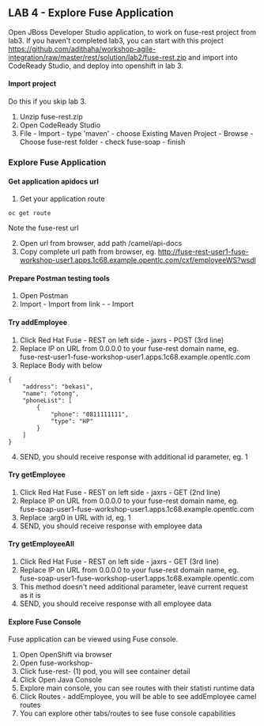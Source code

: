 
## LAB 4 - Explore Fuse Application

Open JBoss Developer Studio application,  to work on fuse-rest project from lab3. If you haven't completed lab3, you can start with this project https://github.com/adithaha/workshop-agile-integration/raw/master/rest/solution/lab2/fuse-rest.zip and import into CodeReady Studio, and deploy into openshift in lab 3.

#### Import project
Do this if you skip lab 3.
1. Unzip fuse-rest.zip
2. Open CodeReady Studio
3. File - Import - type 'maven' - choose Existing Maven Project - Browse - Choose fuse-rest folder - check fuse-soap - finish

### Explore Fuse Application
#### Get application apidocs url
1. Get your application route
```
oc get route
```
Note the fuse-rest url  

2. Open url from browser, add path /camel/api-docs
3. Copy complete url path from browser, eg. http://fuse-rest-user1-fuse-workshop-user1.apps.1c68.example.opentlc.com/cxf/employeeWS?wsdl

#### Prepare Postman testing tools
1. Open Postman
2. Import - Import from link - <apidocs-url> - Import

#### Try addEmployee
1. Click Red Hat Fuse - REST on left side - jaxrs - POST (3rd line)
2. Replace IP on URL from 0.0.0.0 to your fuse-rest domain name, eg. fuse-rest-user1-fuse-workshop-user1.apps.1c68.example.opentlc.com
2. Replace Body with below
```
{
    "address": "bekasi",
    "name": "otong",
    "phoneList": [
        {
            "phone": "0811111111",
            "type": "HP"
        }
    ]
}
```
4. SEND, you should receive response with additional id parameter, eg. 1

#### Try getEmployee
1. Click Red Hat Fuse - REST on left side - jaxrs - GET (2nd line)
2. Replace IP on URL from 0.0.0.0 to your fuse-rest domain name, eg. fuse-soap-user1-fuse-workshop-user1.apps.1c68.example.opentlc.com
3. Replace :arg0 in URL with id, eg. 1
4. SEND, you should receive response with employee <id> data

#### Try getEmployeeAll
1. Click Red Hat Fuse - REST on left side - jaxrs - GET (3rd line)
2. Replace IP on URL from 0.0.0.0 to your fuse-rest domain name, eg. fuse-soap-user1-fuse-workshop-user1.apps.1c68.example.opentlc.com
3. This method doesn't need additional parameter, leave current request as it is
4. SEND, you should receive response with all employee data

#### Explore Fuse Console
Fuse application can be viewed using Fuse console. 
1. Open OpenShift via browser
2. Open fuse-workshop-<user1>
3. Click fuse-rest-<user> (1) pod, you will see container detail
4. Click Open Java Console
5. Explore main console, you can see routes with their statisti runtime data
6. Click Routes - addEmployee, you will be able to see addEmployee camel routes
7. You can explore other tabs/routes to see fuse console capabilities
